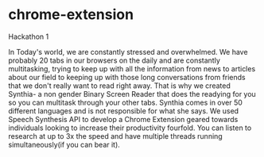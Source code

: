 # chrome-extension
Hackathon 1

In Today's world, we are constantly stressed and overwhelmed. We have probably 20 tabs in our browsers on the daily and are constantly multitasking,
trying to keep up with all the information from news to articles about our field to keeping up with those long conversations from friends that we don't really want to read right away. That is why we created Synthia- a non gender Binary Screen Reader that does the readying for you so you can multitask through your other tabs. Synthia comes in over 50 different languages and is not responsible for what she says. 
We used Speech Synthesis API to develop a Chrome Extension geared towards individuals looking to increase their productivity fourfold. You can listen to research at up to 3x the speed and have multiple threads running simultaneously(if you can bear it). 